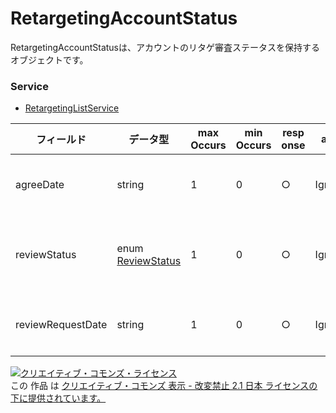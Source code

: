 # RetargetingAccountStatus
RetargetingAccountStatusは、アカウントのリタゲ審査ステータスを保持するオブジェクトです。

### Service
+ [RetargetingListService](../services/RetargetingListService.md)

| フィールド | データ型 | max<br>Occurs | min<br>Occurs | resp<br>onse | add | set | remove | 説明 | 
|---|---|---|---|---|---|---|---|---|
| agreeDate| string| 1| 0| ○| Ignore| Ignore| -| 規約同意日です。<br>※yyyyMMdd形式 |
| reviewStatus| enum <a href="./ReviewStatus.md">ReviewStatus</a>| 1| 0| ○| Ignore| Ignore| -| 審査状態です。<br>初回審査はありません。 |
| reviewRequestDate| string| 1| 0| ○| Ignore| Ignore| -| 再審査依頼日です。<br>※yyyyMMdd形式 |

<a rel="license" href="http://creativecommons.org/licenses/by-nd/2.1/jp/"><img alt="クリエイティブ・コモンズ・ライセンス" style="border-width:0" src="https://i.creativecommons.org/l/by-nd/2.1/jp/88x31.png" /></a><br />この 作品 は <a rel="license" href="http://creativecommons.org/licenses/by-nd/2.1/jp/">クリエイティブ・コモンズ 表示 - 改変禁止 2.1 日本 ライセンスの下に提供されています。</a>

